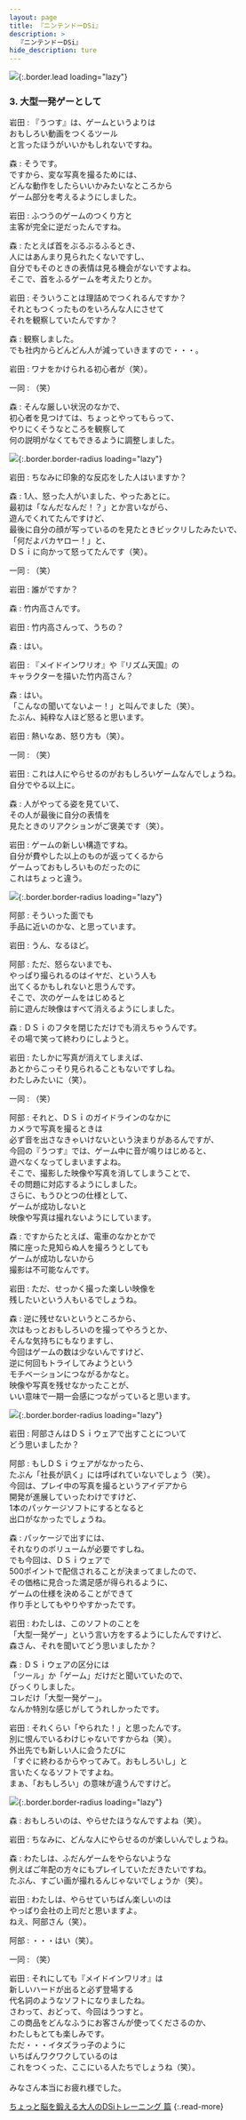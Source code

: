 ```yaml
---
layout: page
title: 『ニンテンドーDSi』
description: >
  『ニンテンドーDSi』
hide_description: ture
---
```


![](/others/interviews/jp/nds/dsi/vol6/img/mainvisual3.jpg){:.border.lead loading="lazy"}

### 3. 大型一発ゲーとして

岩田
: 『うつす』は、ゲームというよりは<br>おもしろい動画をつくるツール<br>と言ったほうがいいかもしれないですね。

森
: そうです。<br>ですから、変な写真を撮るためには、<br>どんな動作をしたらいいかみたいなところから<br>ゲーム部分を考えるようにしました。

岩田
: ふつうのゲームのつくり方と<br>主客が完全に逆だったんですね。

森
: たとえば首をぶるぶるふるとき、<br>人にはあんまり見られたくないですし、<br>自分でもそのときの表情は見る機会がないですよね。<br>そこで、首をふるゲームを考えたりとか。

岩田
: そういうことは理詰めでつくれるんですか？<br>それともつくったものをいろんな人にさせて<br>それを観察していたんですか？

森
: 観察しました。<br>でも社内からどんどん人が減っていきますので・・・。

岩田
: ワナをかけられる初心者が（笑）。

一同
: （笑）

森
: そんな厳しい状況のなかで、<br>初心者を見つけては、ちょっとやってもらって、<br>やりにくそうなところを観察して<br>何の説明がなくてもできるように調整しました。

![](/others/interviews/jp/nds/dsi/vol6/img/image10.jpg){:.border.border-radius loading="lazy"}

岩田
: ちなみに印象的な反応をした人はいますか？

森
: 1人、怒った人がいました、やったあとに。<br>最初は「なんだなんだ！？」とか言いながら、<br>遊んでくれてたんですけど、<br>最後に自分の顔が写っているのを見たときビックリしたみたいで、<br>「何だよバカヤロー！」と、<br>ＤＳｉに向かって怒ってたんです（笑）。

一同
: （笑）

岩田
: 誰がですか？

森
: 竹内高さんです。

岩田
: 竹内高さんって、うちの？

森
: はい。

岩田
: 『メイドインワリオ』や『リズム天国』の<br>キャラクターを描いた竹内高さん？

森
: はい。<br>「こんなの聞いてないよー！」と叫んでました（笑）。<br>たぶん、純粋な人ほど怒ると思います。

岩田
: 熱いなあ、怒り方も（笑）。

一同
: （笑）

岩田
: これは人にやらせるのがおもしろいゲームなんでしょうね。<br>自分でやる以上に。

森
: 人がやってる姿を見ていて、<br>その人が最後に自分の表情を<br>見たときのリアクションがご褒美です（笑）。

岩田
: ゲームの新しい構造ですね。<br>自分が費やした以上のものが返ってくるから<br>ゲームっておもしろいものだったのに<br>これはちょっと違う。

![](/others/interviews/jp/nds/dsi/vol6/img/image11.jpg){:.border.border-radius loading="lazy"}

阿部
: そういった面でも<br>手品に近いのかな、と思っています。

岩田
: うん、なるほど。

阿部
: ただ、怒らないまでも、<br>やっぱり撮られるのはイヤだ、という人も<br>出てくるかもしれないと思うんです。<br>そこで、次のゲームをはじめると<br>前に遊んだ映像はすべて消えるようにしました。

森
: ＤＳｉのフタを閉じただけでも消えちゃうんです。<br>その場で笑って終わりにしようと。

岩田
: たしかに写真が消えてしまえば、<br>あとからこっそり見られることもないですしね。<br>わたしみたいに（笑）。

一同
: （笑）

阿部
: それと、ＤＳｉのガイドラインのなかに<br>カメラで写真を撮るときは<br>必ず音を出さなきゃいけないという決まりがあるんですが、<br>今回の『うつす』では、ゲーム中に音が鳴りはじめると、<br>遊べなくなってしまいますよね。<br>そこで、撮影した映像や写真を消してしまうことで、<br>その問題に対応するようにしました。<br>さらに、もうひとつの仕様として、<br>ゲームが成功しないと<br>映像や写真は撮れないようにしています。

森
: ですからたとえば、電車のなかとかで<br>隣に座った見知らぬ人を撮ろうとしても<br>ゲームが成功しないから<br>撮影は不可能なんです。

岩田
: ただ、せっかく撮った楽しい映像を<br>残したいという人もいるでしょうね。

森
: 逆に残せないというところから、<br>次はもっとおもしろいのを撮ってやろうとか、<br>そんな気持ちにもなりますし、<br>今回はゲームの数は少ないんですけど、<br>逆に何回もトライしてみようという<br>モチベーションにつながるかなと。<br>映像や写真を残せなかったことが、<br>いい意味で一期一会感につながっていると思います。

![](/others/interviews/jp/nds/dsi/vol6/img/image12.jpg){:.border.border-radius loading="lazy"}

岩田
: 阿部さんはＤＳｉウェアで出すことについて<br>どう思いましたか？

阿部
: もしＤＳｉウェアがなかったら、<br>たぶん「社長が訊く」には呼ばれていないでしょう（笑）。<br>今回は、プレイ中の写真を撮るというアイデアから<br>開発が進展していったわけですけど、<br>1本のパッケージソフトにするとなると<br>出口がなかったでしょうね。

森
: パッケージで出すには、<br>それなりのボリュームが必要ですしね。<br>でも今回は、ＤＳｉウェアで<br>500ポイントで配信されることが決まってましたので、<br>その価格に見合った満足感が得られるように、<br>ゲームの仕様を決めることができて<br>作り手としてもやりやすかったです。

岩田
: わたしは、このソフトのことを<br>「大型一発ゲー」という言い方をするようにしたんですけど、<br>森さん、それを聞いてどう思いましたか？

森
: ＤＳｉウェアの区分には<br>「ツール」か「ゲーム」だけだと聞いていたので、<br>びっくりしました。<br>コレだけ「大型一発ゲー」。<br>なんか特別な感じがしてうれしかったです。

岩田
: それくらい「やられた！」と思ったんです。<br>別に恨んでいるわけじゃないですからね（笑）。<br>外出先でも新しい人に会うたびに<br>「すぐに終わるからやってみて。おもしろいし」と<br>言いたくなるソフトですよね。<br>まぁ、「おもしろい」の意味が違うんですけど。

![](/others/interviews/jp/nds/dsi/vol6/img/image13.jpg){:.border.border-radius loading="lazy"}

森
: おもしろいのは、やらせたほうなんですよね（笑）。

岩田
: ちなみに、どんな人にやらせるのが楽しいんでしょうね。

森
: わたしは、ふだんゲームをやらないような<br>例えばご年配の方々にもプレイしていただきたいですね。<br>たぶん、すごい画が撮れるんじゃないでしょうか（笑）。

岩田
: わたしは、やらせていちばん楽しいのは<br>やっぱり会社の上司だと思いますよ。<br>ねえ、阿部さん（笑）。

阿部
: ・・・はい（笑）。

一同
: （笑）

岩田
: それにしても『メイドインワリオ』は<br>新しいハードが出ると必ず登場する<br>代名詞のようなソフトになりましたね。<br>さわって、おどって、今回はうつすと。<br>この商品をどんなふうにお客さんが使ってくださるのか、<br>わたしもとても楽しみです。<br>ただ・・・イタズラっ子のように<br>いちばんワクワクしているのは<br>これをつくった、ここにいる人たちでしょうね（笑）。<br><br>みなさん本当にお疲れ様でした。

[ちょっと脳を鍛える大人のDSiトレーニング 篇](../vol7/1.md)
{:.read-more}


